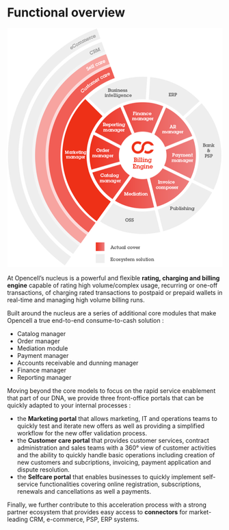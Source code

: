 
# Functional overview

![functional overview](function.png "functional overview")


At Opencell’s nucleus is a powerful and flexible **rating, charging and billing engine** capable of rating high volume/complex usage, recurring or one-off transactions, of charging rated transactions to postpaid or prepaid wallets in real-time and managing high volume billing runs.

Built around the nucleus are a series of additional core modules that make Opencell a true end-to-end consume-to-cash solution :

* Catalog manager
* Order manager
* Mediation module
* Payment manager
* Accounts receivable and dunning manager
* Finance manager
* Reporting manager

Moving beyond the core models to focus on the rapid service enablement that part of our DNA, we provide three front-office portals that can be quickly adapted to your internal processes :

* the **Marketing portal** that allows marketing, IT and operations teams to quickly test and iterate new offers as well as providing a simplified workflow for the new offer validation process.
* the **Customer care portal** that provides customer services, contract administration and sales teams with a 360° view of customer activities and the ability to quickly handle basic operations including creation of new customers and subcriptions, invoicing, payment application and dispute resolution. 
* the **Selfcare portal** that enables businesses to quickly implement self-service functionalities covering online registration, subscriptions, renewals and cancellations as well a payments.

Finally, we further contribute to this acceleration process with a strong partner ecosystem that provides easy access to **connectors** for market-leading CRM, e-commerce, PSP, ERP systems.   